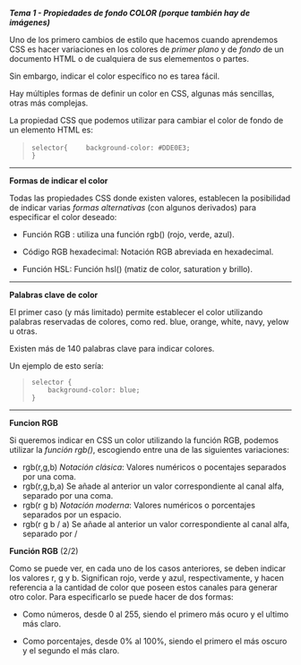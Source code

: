 ***Tema 1 - Propiedades de fondo COLOR (porque también hay de imágenes)***

Uno de los primero cambios de estilo que hacemos cuando aprendemos CSS es hacer variaciones en los colores de *primer plano* y de *fondo* de un documento HTML o de cualquiera de sus elemementos o partes.

Sin embargo, indicar el color específico no es tarea fácil. 

Hay múltiples formas de definir un color en CSS, algunas más sencillas, otras más complejas.

La propiedad CSS que podemos utilizar para cambiar el color de fondo de un elemento HTML es:

> ``selector{``
> ``    background-color: #DDE0E3;`` <br>
> ``}``

------------------------------------------------

**Formas de indicar el color**

Todas las propiedades CSS donde existen valores, establecen la posibilidad de indicar varias *formas alternativas* (con algunos derivados) para especificar el color deseado:

- Función RGB : utiliza una función rgb() (rojo, verde, azul).

- Código RGB hexadecimal: Notación RGB abreviada en hexadecimal.

- Función HSL: Función hsl() (matiz de color, saturation y brillo).

------------------------------------------------
**Palabras clave de color**

El primer caso (y más limitado) permite establecer el color utilizando palabras reservadas de colores, como red. blue, orange, white, navy, yelow u otras.

Existen más de 140 palabras clave para indicar colores.

Un ejemplo de esto sería:

> ``selector {`` <br>
> ``    background-color: blue;`` <br>
> ``}`` <br>

------------------------------------------------
**Funcion RGB**

Si queremos indicar en CSS un color utilizando la función RGB, podemos utilizar la *función rgb()*, escogiendo entre una de las siguientes variaciones:

- rgb(r,g,b) *Notación clásica*: Valores numéricos o pocentajes separados por una coma.
- rgb(r,g,b,a) Se añade al anterior un valor correspondiente al canal alfa, separado por una coma.
- rgb(r g b) *Notación moderna*: Valores numéricos o porcentajes separados por un espacio.
- rgb(r g b / a) Se añade al anterior un valor correspondiente al canal alfa, separado por /

**Función RGB** (2/2)

Como se puede ver, en cada uno de los casos anteriores, se deben indicar los valores r, g y b.
Significan rojo, verde y azul, respectivamente, y hacen referencia a la cantidad de color que poseen estos canales para generar otro color. Para especificarlo se puede hacer de dos formas:
- Como números, desde 0 al 255, siendo el primero más ocuro y el ultimo más claro.

- Como porcentajes, desde 0% al 100%, siendo el primero el más oscuro y el segundo el más claro.